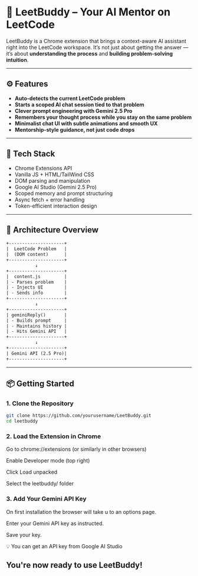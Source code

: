 # 📌 LeetBuddy – Your AI Mentor on LeetCode

LeetBuddy is a Chrome extension that brings a context-aware AI assistant right into the LeetCode workspace. It’s not just about getting the answer — it’s about **understanding the process** and **building problem-solving intuition**.

---

## ⚙️ Features

- **Auto-detects the current LeetCode problem**
- **Starts a scoped AI chat session tied to that problem**
- **Clever prompt engineering with Gemini 2.5 Pro**
- **Remembers your thought process while you stay on the same problem**
- **Minimalist chat UI with subtle animations and smooth UX**
- **Mentorship-style guidance, not just code drops**

---

## 🧠 Tech Stack

- Chrome Extensions API
- Vanilla JS + HTML/TailWind CSS 
- DOM parsing and manipulation
- Google AI Studio (Gemini 2.5 Pro)
- Scoped memory and prompt structuring
- Async fetch + error handling
- Token-efficient interaction design

---

## 🧩 Architecture Overview

```txt
+---------------------+
|  LeetCode Problem   |
|  (DOM content)      |
+---------------------+
           ↓
+---------------------+
|  content.js         |
| - Parses problem    |
| - Injects UI        |
| - Sends info        |
+---------------------+
           ↓
+---------------------+
| geminiReply()       |
| - Builds prompt     |
| - Maintains history |
| - Hits Gemini API   |
+---------------------+
           ↓
+---------------------+
| Gemini API (2.5 Pro)|
+---------------------+
```
---

## 📦 Getting Started

### 1. Clone the Repository

```bash
git clone https://github.com/yourusername/LeetBuddy.git
cd leetbuddy
```
### 2. Load the Extension in Chrome
Go to chrome://extensions (or similarly in other browsers)

Enable Developer mode (top right)

Click Load unpacked

Select the leetbuddy/ folder

### 3. Add Your Gemini API Key
On first installation the browser will take u to an options page.

Enter your Gemini API key as instructed.

Save your key.

💡 You can get an API key from Google AI Studio


## You're now ready to use LeetBuddy!
